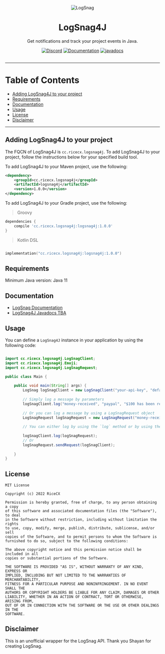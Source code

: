<div align="center">
<img src="https://logsnag.com/og-image.png" alt="LogSnag" title="LogSnag Logo"/>
<br />
<h1>LogSnag4J</h1>
<p>Get notifications and track your project events in Java.</p>
<a href="https://discord.gg/dY3pRxgWua"><img src="https://img.shields.io/discord/922560704454750245?color=%237289DA&label=Discord" alt="Discord"></a>
<a href="https://docs.logsnag.com"><img src="https://img.shields.io/badge/Docs-LogSnag" alt="Documentation"></a>
<a href="https://javadoc.io/doc/cc.ricecx/logsnag4j/latest/index.html"><img src="https://javadoc.io/badge2/cc.ricecx/logsnag4j/javadoc.svg" alt="javadocs"/></a>
<br />
<br />
</div>
<hr />


# Table of Contents
- [Adding LogSnag4J to your project](#adding-logsnag4j-to-your-project)
- [Requirements](#requirements)
- [Documentation](#documentation)
- [Usage](#usage)
- [License](#license)
- [Disclaimer](#disclaimer)

<hr />

## Adding LogSnag4J to your project
The FQCN of LogSnag4J is `cc.ricecx.logsnag4j`. To add LogSnag4J to your project,
follow the instructions below for your specified build tool.

To add LogSnag4J to your Maven project, use the following:
```xml
<dependency>
    <groupId>cc.ricecx.logsnag4j</groupId>
    <artifactId>logsnag4j</artifactId>
    <version>1.0.0</version>
</dependency>
```

To add LogSnag4J to your Gradle project, use the following:

> Groovy
> 
```groovy
dependencies {
    compile 'cc.ricecx.logsnag4j:logsnag4j:1.0.0'
}
```

> Kotlin DSL
```kotlin

implementation("cc.ricecx.logsnag4j:logsnag4j:1.0.0")
```

## Requirements

Minimum Java version: Java 11

## Documentation

- [LogSnag Documentation](https://docs.logsnag.com)
- [LogSnag4J Javadocs TBA]()


## Usage
You can define a `LogSnag4J` instance in your application by using the following code:
```java

import cc.ricecx.logsnag4j.LogSnagClient;
import cc.ricecx.logsnag4j.Emoji;
import cc.ricecx.logsnag4j.LogSnagRequest;

public class Main {
    
    public void main(String[] args) {
        LogSnag logSnagClient = new LogSnagClient("your-api-key", "default-project");
        
        // Simply log a message by parameters
        logSnagClient.log("money-received", "paypal", "$100 has been received!", Emoji.of("💵"));
        
        // Or you can log a message by using a LogSnagRequest object
        LogSnagRequest logSnagRequest = new LogSnagRequest("money-received", "paypal", "$100 has been received!", Emoji.of("💵"));
        
        // You can either log by using the `log` method or by using the `sendRequest` method
        
        logSnagClient.log(logSnagRequest);
        // Or
        logSnagRequest.sendRequest(logSnagClient);
        
    }
}

```

## License
```asciidoc
MIT License

Copyright (c) 2022 RiceCX

Permission is hereby granted, free of charge, to any person obtaining a copy
of this software and associated documentation files (the "Software"), to deal
in the Software without restriction, including without limitation the rights
to use, copy, modify, merge, publish, distribute, sublicense, and/or sell
copies of the Software, and to permit persons to whom the Software is
furnished to do so, subject to the following conditions:

The above copyright notice and this permission notice shall be included in all
copies or substantial portions of the Software.

THE SOFTWARE IS PROVIDED "AS IS", WITHOUT WARRANTY OF ANY KIND, EXPRESS OR
IMPLIED, INCLUDING BUT NOT LIMITED TO THE WARRANTIES OF MERCHANTABILITY,
FITNESS FOR A PARTICULAR PURPOSE AND NONINFRINGEMENT. IN NO EVENT SHALL THE
AUTHORS OR COPYRIGHT HOLDERS BE LIABLE FOR ANY CLAIM, DAMAGES OR OTHER
LIABILITY, WHETHER IN AN ACTION OF CONTRACT, TORT OR OTHERWISE, ARISING FROM,
OUT OF OR IN CONNECTION WITH THE SOFTWARE OR THE USE OR OTHER DEALINGS IN THE
SOFTWARE.
```

## Disclaimer

This is an unofficial wrapper for the LogSnag API. Thank you Shayan for creating LogSnag.